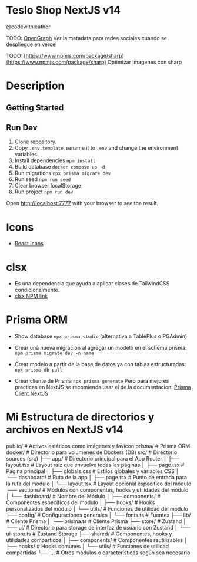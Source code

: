 # Teslo Shop NextJS v14

@codewithleather

TODO: [OpenGraph](https://www.opengraph.xyz/)
Ver la metadata para redes sociales cuando se despliegue en vercel

TODO: [https://www.npmjs.com/package/sharp](https://www.npmjs.com/package/sharp)
Optimizar imagenes con sharp

# Description

## Getting Started

## Run Dev

1. Clone repository.
2. Copy `.env.template`, rename it to `.env` and change the environment variables.
3. Install dependencies `npm install`
4. Build database `docker compose up -d`
5. Run migrations `npx prisma migrate dev`
6. Run seed `npm run seed`
7. Clear browser localStorage
8. Run project `npm run dev`

Open [http://localhost:7777](http://localhost:7777) with your browser to see the result.

# Icons

- [React Icons](https://react-icons.github.io/react-icons/)

# clsx

- Es una dependencia que ayuda a aplicar clases de TailwindCSS condicionalmente.
- [clsx NPM link](https://www.npmjs.com/package/clsx)

# Prisma ORM

- Show database ```npx prisma studio``` (alternativa a TablePlus o PGAdmin)

- Crear una nueva migración al agregar un modelo en el schema.prisma: `npm prisma migrate dev -n name`

- Crear modelo a partir de la base de datos ya con tablas estructuradas: `npx prisma db pull`
- Crear cliente de Prisma `npx prisma generate` Pero para mejores practicas en NextJS se recomienda usar el de la documentacion: [Prisma Client NextJS](https://www.prisma.io/docs/orm/more/help-and-troubleshooting/help-articles/nextjs-prisma-client-dev-practices#solution)

#  Mi Estructura de directorios y archivos en NextJS v14

public/                           # Activos estáticos como imágenes y favicon
prisma/                           # Prisma ORM
docker/                           # Directorio para volumenes de Dockers (DB)
src/                              # Directorio sources (src)
  ├── app/                        # Directorio principal para el App Router
  │   ├── layout.tsx              # Layout raíz que envuelve todas las páginas
  │   ├── page.tsx                # Página principal
  │   ├── globals.css             # Estilos globales y variables CSS
  │   └── dashboard/              # Ruta de la app
  │       ├── page.tsx            # Punto de entrada para la ruta del módulo
  │       └── layout.tsx          # Layout opcional específico del módulo
  ├── sections/                   # Módulos con componentes, hooks y utilidades del módulo
  │   └── dashboard/              # Nombre del Módulo
  │       ├── components/         # Componentes específicos del módulo
  │       ├── hooks/              # Hooks personalizados del módulo
  │       └── utils/              # Funciones de utilidad del módulo
  ├── config/                     # Configuraciones generales
  │   └── fonts.ts                # Fuentes
  ├── lib/                        # Cliente Prisma
  │   └── prisma.ts               # Cliente Prisma
  ├── store/                      # Zustand
  │   └── ui/                     # Directorio para storage de interfaz de usuario con Zustand
  │       └── ui-store.ts         # Zustand Storage
  ├── shared/                     # Componentes, hooks y utilidades compartidos
  │   ├── components/             # Componentes reutilizables
  │   ├── hooks/                  # Hooks comunes
  │   └── utils/                  # Funciones de utilidad compartidas
  └── ...                         # Otros módulos o características según sea necesario
